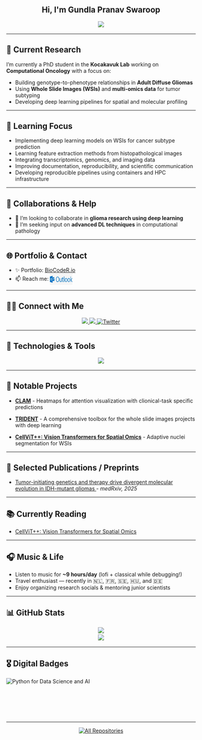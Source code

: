 <h2 align="center">Hi, I'm Gundla Pranav Swaroop</h2>

<p align="center">
  <a href="https://git.io/typing-svg">
    <img src="https://readme-typing-svg.herokuapp.com?center=true&font=comfortaa&color=016EEA&size=24&lines=I'm+BioCoderR;Bioinformatician;Researcher;Web+Developer" />
  </a>
</p>

---

## 🔭 Current Research

I’m currently a PhD student in the **Kocakavuk Lab** working on **Computational Oncology** with a focus on:

- Building genotype-to-phenotype relationships in **Adult Diffuse Gliomas**
- Using **Whole Slide Images (WSIs)** and **multi-omics data** for tumor subtyping
- Developing deep learning pipelines for spatial and molecular profiling

---

## 🧠 Learning Focus

- Implementing deep learning models on WSIs for cancer subtype prediction  
- Learning feature extraction methods from histopathological images  
- Integrating transcriptomics, genomics, and imaging data  
- Improving documentation, reproducibility, and scientific communication  
- Developing reproducible pipelines using containers and HPC infrastructure  

---

## 🤝 Collaborations & Help

- 👯 I’m looking to collaborate in **glioma research using deep learning**
- 🤔 I’m seeking input on **advanced DL techniques** in computational pathology

---

## 🌐 Portfolio & Contact

- ✨ Portfolio: [BioCodeR.io](https://biocoderr.github.io/)
- 📫 Reach me:  <a href="mailto:pranavswaroop.gundla@uk-essen.de"><img alt="Outlook-Mail" align="center" width="60" height="30" src="assets/outlook.jpg" /></a>

---

## :raising_hand_man: Connect with Me

<p align="center">
   <a href="https://www.instagram.com/pranav_swaroop_g/">
      <img src="https://img.shields.io/badge/instagram-%23E4405F.svg?&style=for-the-badge&logo=instagram&logoColor=white" />
   </a>
   <a href="https://linkedin.com/in/pranavswaroopgundla/">
      <img src="https://img.shields.io/badge/linkedin-%230077B5.svg?&style=for-the-badge&logo=linkedin&logoColor=white" />
   </a>
   <a href="https://twitter.com/im_pranavgundla">
      <img alt="Twitter" title="Twitter" src="https://img.shields.io/badge/-Twitter-1DA1F2?style=for-the-badge&logo=twitter&logoColor=white" />
   </a>
</p>

---

## 🔧 Technologies & Tools

<p align="center">
  <a href="https://skillicons.dev">
    <img src="https://skillicons.dev/icons?i=py,pytorch,opencv,sklearn,r,julia,bash,matlab,vscode,notion,stackoverflow,linux,debian,md,devto,regex,git,github,aws,azure,gcp,docker,mysql,figma,js,npm,nodejs,react,nextjs,tailwind,ts,vercel&theme=light" />
  </a>
</p>

---

## 📂 Notable Projects

- **[CLAM](https://github.com/mahmoodlab/CLAM)**  - Heatmaps for attention visualization with clionical-task specific predictions

- **[TRIDENT](https://github.com/mahmoodlab/TRIDENT)**  - A comprehensive toolbox for the whole slide images projects with deep learning

- **[CellViT++: Vision Transformers for Spatial Omics](https://github.com/BioCoderR/CellViT-Plus)** - Adaptive nuclei segmentation for WSIs 

---

## 📝 Selected Publications / Preprints

- [Tumor-initiating genetics and therapy drive divergent molecular evolution in IDH-mutant gliomas ](https://www.biorxiv.org/content/10.1101/2025.07.11.664189v1) - *medRxiv, 2025*


---

## 📚 Currently Reading

- [CellViT++: Vision Transformers for Spatial Omics](https://github.com/BioCoderR/CellViT-Plus)

---

## 🎧 Music & Life

- Listen to music for **~9 hours/day** (lofi + classical while debugging!)  
- Travel enthusiast — recently in 🇳🇱, 🇫🇷, 🇸🇪, 🇭🇺, and 🇩🇪  
- Enjoy organizing research socials & mentoring junior scientists  

---

## 📊 GitHub Stats

<p align="center">
  <img src="https://github-readme-stats.vercel.app/api?username=BioCoderR&show_icons=true&theme=default&hide_border=true" />
  <br/>
  <img src="https://github-readme-streak-stats.herokuapp.com/?user=BioCoderR&theme=default&hide_border=true" />
</p>

---

## 🎖 Digital Badges

<p>
 <img align="left" alt="Python for Data Science and AI" src="https://github.com/BioCoderR/BioCoderR/blob/master/python-for-data-science-and-ai.png" />
</p>

<br/>
<br/>
<br/>
<br/>
<br/>
<br/>

---

<p align="center">
  <a href="https://github.com/BioCoderR?tab=repositories">
    <img alt="All Repositories" title="All Repositories" src="https://img.shields.io/badge/-All%20Repos-2962FF?style=for-the-badge&logo=koding&logoColor=white" />
  </a>
</p>

